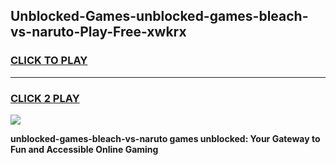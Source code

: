 
## Unblocked-Games-unblocked-games-bleach-vs-naruto-Play-Free-xwkrx
<h3>
<a href="https://premium76.site?title=unblocked-games-bleach-vs-naruto&ref=10A">CLICK TO PLAY</a></h3>
<hr>

<h3>
<a href="https://premium76.site?title=unblocked-games-bleach-vs-naruto&ref=10A">CLICK 2 PLAY</a>
  
</h3>

<a href="https://premium76.site?title=unblocked-games-bleach-vs-naruto&ref=10A"><img src="https://clearcache.store/games.png"></a>


**unblocked-games-bleach-vs-naruto games unblocked: Your Gateway to Fun and Accessible Online Gaming**
